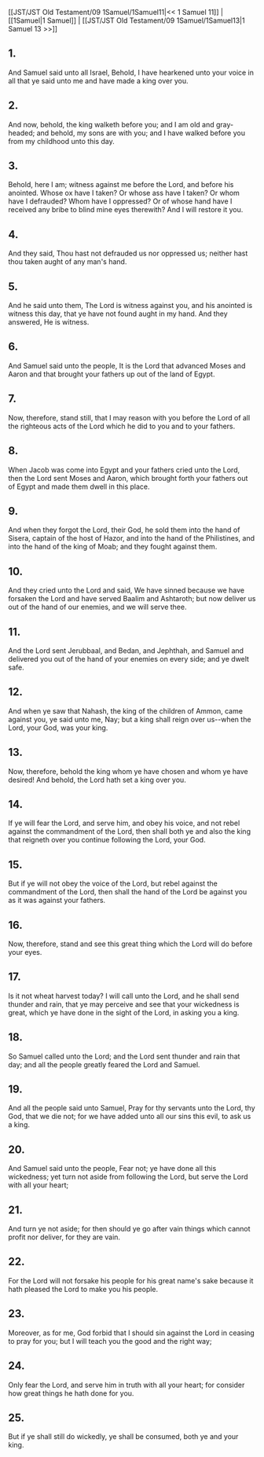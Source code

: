 [[JST/JST Old Testament/09 1Samuel/1Samuel11|<< 1 Samuel 11]] | [[1Samuel|1 Samuel]] | [[JST/JST Old Testament/09 1Samuel/1Samuel13|1 Samuel 13 >>]]
## 1.
And Samuel said unto all Israel, Behold, I have hearkened unto your voice in all that ye said unto me and have made a king over you.
## 2.
And now, behold, the king walketh before you; and I am old and gray-headed; and behold, my sons are with you; and I have walked before you from my childhood unto this day.
## 3.
Behold, here I am; witness against me before the Lord, and before his anointed. Whose ox have I taken? Or whose ass have I taken? Or whom have I defrauded? Whom have I oppressed? Or of whose hand have I received any bribe to blind mine eyes therewith? And I will restore it you.
## 4.
And they said, Thou hast not defrauded us nor oppressed us; neither hast thou taken aught of any man\'s hand.
## 5.
And he said unto them, The Lord is witness against you, and his anointed is witness this day, that ye have not found aught in my hand. And they answered, He is witness.
## 6.
And Samuel said unto the people, It is the Lord that advanced Moses and Aaron and that brought your fathers up out of the land of Egypt.
## 7.
Now, therefore, stand still, that I may reason with you before the Lord of all the righteous acts of the Lord which he did to you and to your fathers.
## 8.
When Jacob was come into Egypt and your fathers cried unto the Lord, then the Lord sent Moses and Aaron, which brought forth your fathers out of Egypt and made them dwell in this place.
## 9.
And when they forgot the Lord, their God, he sold them into the hand of Sisera, captain of the host of Hazor, and into the hand of the Philistines, and into the hand of the king of Moab; and they fought against them.
## 10.
And they cried unto the Lord and said, We have sinned because we have forsaken the Lord and have served Baalim and Ashtaroth; but now deliver us out of the hand of our enemies, and we will serve thee.
## 11.
And the Lord sent Jerubbaal, and Bedan, and Jephthah, and Samuel and delivered you out of the hand of your enemies on every side; and ye dwelt safe.
## 12.
And when ye saw that Nahash, the king of the children of Ammon, came against you, ye said unto me, Nay; but a king shall reign over us\--when the Lord, your God, was your king.
## 13.
Now, therefore, behold the king whom ye have chosen and whom ye have desired! And behold, the Lord hath set a king over you.
## 14.
If ye will fear the Lord, and serve him, and obey his voice, and not rebel against the commandment of the Lord, then shall both ye and also the king that reigneth over you continue following the Lord, your God.
## 15.
But if ye will not obey the voice of the Lord, but rebel against the commandment of the Lord, then shall the hand of the Lord be against you as it was against your fathers.
## 16.
Now, therefore, stand and see this great thing which the Lord will do before your eyes.
## 17.
Is it not wheat harvest today? I will call unto the Lord, and he shall send thunder and rain, that ye may perceive and see that your wickedness is great, which ye have done in the sight of the Lord, in asking you a king.
## 18.
So Samuel called unto the Lord; and the Lord sent thunder and rain that day; and all the people greatly feared the Lord and Samuel.
## 19.
And all the people said unto Samuel, Pray for thy servants unto the Lord, thy God, that we die not; for we have added unto all our sins this evil, to ask us a king.
## 20.
And Samuel said unto the people, Fear not; ye have done all this wickedness; yet turn not aside from following the Lord, but serve the Lord with all your heart;
## 21.
And turn ye not aside; for then should ye go after vain things which cannot profit nor deliver, for they are vain.
## 22.
For the Lord will not forsake his people for his great name\'s sake because it hath pleased the Lord to make you his people.
## 23.
Moreover, as for me, God forbid that I should sin against the Lord in ceasing to pray for you; but I will teach you the good and the right way;
## 24.
Only fear the Lord, and serve him in truth with all your heart; for consider how great things he hath done for you.
## 25.
But if ye shall still do wickedly, ye shall be consumed, both ye and your king.

